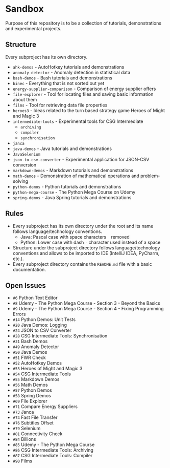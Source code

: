 # Sandbox

Purpose of this repository is to be a collection of tutorials, demonstrations
and experimental projects.

## Structure

Every subproject has its own directory.

* `ahk-demos` - AutoHotkey tutorials and demonstrations
* `anomaly-detector` - Anomaly detection in statistical data
* `bash-demos` - Bash tutorials and demonstrations
* `binec` - Everything that is not sorted out yet
* `energy-supplier-comparison` - Comparison of energy supplier offers
* `file-explorer` - Tool for locating files and saving basic information about them
* `films` - Tool for retrieving data file properties
* `heroes3` - Ideas related to the turn based strategy game Heroes of Might and Magic 3
* `intermediate-tools` - Experimental tools for CSG Intermediate
  * `archiving`
  * `compiler`
  * `synchronisation`
* `janca`
* `java-demos` - Java tutorials and demonstrations
* `JavaSelenium`
* `json-to-csv-converter` - Experimental application for JSON-CSV conversion
* `markdown-demos` - Markdown tutorials and demonstrations
* `math-demos` - Demonstration of mathematical operations and problem-solving
* `python-demos` - Python tutorials and demonstrations
* `python-mega-course` - The Python Mega Course on Udemy
* `spring-demos` - Java Spring tutorials and demonstrations

## Rules

* Every subproject has its own directory under the root and its name follows language/technology conventions.
  * Java: Pascal case with space characters ` ` removed
  * Python: Lower case with dash `-` character used instead of a space ` `
* Structure under the subproject directory follows language/technology conventions and allows to be imported to IDE (IntelliJ IDEA, PyCharm, etc.).
* Every subproject directory contains the `README.md` file with a basic documentation.

## Open Issues

* `#6` Python Text Editor
* `#8` Udemy - The Python Mega Course - Section 3 - Beyond the Basics
* `#9` Udemy - The Python Mega Course - Section 4 - Fixing Programming Errors
* `#14` Python Demos: Unit Tests
* `#20` Java Demos: Logging
* `#24` JSON to CSV Converter
* `#28` CSG Intermediate Tools: Synchronisation
* `#31` Bash Demos
* `#49` Anomaly Detector
* `#50` Java Demos
* `#51` FWR Check
* `#52` AutoHotkey Demos
* `#53` Heroes of Might and Magic 3
* `#54` CSG Intermediate Tools
* `#55` Markdown Demos
* `#56` Math Demos
* `#57` Python Demos
* `#58` Spring Demos
* `#69` File Explorer
* `#71` Compare Energy Suppliers
* `#73` Janca
* `#74` Fast File Transfer
* `#76` Subtitles Offset
* `#79` Selenium
* `#81` Connectivity Check
* `#84` Billions
* `#85` Udemy - The Python Mega Course
* `#86` CSG Intermediate Tools: Archiving
* `#87` CSG Intermediate Tools: Compiler
* `#90` Films
